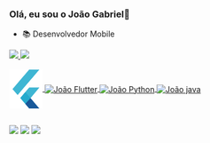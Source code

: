 ### Olá, eu sou o João Gabriel👋


- 📚 Desenvolvedor Mobile

<div>
  <a href="https://github.com/Moura14">
     <img height="180em" src="https://github-readme-stats.vercel.app/api?username=Moura14&show_icons=true&theme=dark&include_all_commits=true&count_private=true">
      <img height="180em" src="https://github-readme-stats.vercel.app/api/top-langs/?username=Moura14&layout=compact&langs_count=7&theme=dark">
</div>
  <div style="display: inline_block"><br>
  <img align="center" alt="João Flutter" height="70" width="60" src="https://raw.githubusercontent.com/devicons/devicon/2ae2a900d2f041da66e950e4d48052658d850630/icons/flutter/flutter-original.svg">
    <img align="center" alt="João Flutter" height="70" width="60" src="https://cdn.jsdelivr.net/gh/devicons/devicon/icons/dart/dart-original.svg">
    <img align="center" alt="João Python" height="70" width="60" src="https://cdn.jsdelivr.net/gh/devicons/devicon/icons/python/python-original.svg">
    <img align="center" alt="João java" height="70" width="60" src="https://cdn.jsdelivr.net/gh/devicons/devicon/icons/java/java-original.svg">
    
     
  
  
</div>
  
  ##
  
  <div> 
  <a href="https://instagram.com/jgmoura_" target="_blank"><img src="https://img.shields.io/badge/-Instagram-%23E4405F?style=for-the-badge&logo=instagram&logoColor=white" target="_blank"></a> 
  <a href = "mailto:jgmoura.dev@gmail.com"><img src="https://img.shields.io/badge/-Gmail-%23333?style=for-the-badge&logo=gmail&logoColor=white" target="_blank"></a>
  <a href="https://www.linkedin.com/in/joão-gabriel-prog/" target="_blank"><img src="https://img.shields.io/badge/-LinkedIn-%230077B5?style=for-the-badge&logo=linkedin&logoColor=white" target="_blank"></a> 
 
  
</div>

